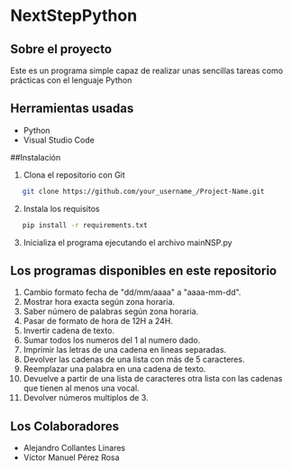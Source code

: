 # NextStepPython

## Sobre el proyecto
Este es un programa simple capaz de realizar unas sencillas tareas como prácticas con el lenguaje Python

## Herramientas usadas
* Python
* Visual Studio Code 

##Instalación
1. Clona el repositorio con Git 
```sh
   git clone https://github.com/your_username_/Project-Name.git
```
2. Instala los requisitos
```sh
   pip install -r requirements.txt
```
3. Inicializa el programa ejecutando el archivo mainNSP.py

## Los programas disponibles en este repositorio
1. Cambio formato fecha de "dd/mm/aaaa" a "aaaa-mm-dd".
2. Mostrar hora exacta según zona horaria.
3. Saber número de palabras según zona horaria.
4. Pasar de formato de hora de 12H a 24H.
5. Invertir cadena de texto.
6. Sumar todos los numeros del 1 al numero dado.
7. Imprimir las letras de una cadena en lineas separadas.
8. Devolver las cadenas de una lista con más de 5 caracteres.
9. Reemplazar una palabra en una cadena de texto.
10. Devuelve a partir de una lista de caracteres otra lista con las cadenas que tienen al menos una vocal.
11. Devolver números multiplos de 3.


## Los Colaboradores
 - Alejandro Collantes Linares
 - Víctor Manuel Pérez Rosa
